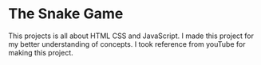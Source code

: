 <h1>The Snake Game</h1>
This projects is all about HTML CSS and JavaScript. I made this project for my better understanding of concepts. I took reference from youTube for making this project.
